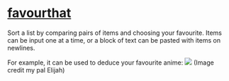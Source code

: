 # [favourthat](https://leighleighleigh.github.io/favourthat/)
Sort a list by comparing pairs of items and choosing your favourite.
Items can be input one at a time, or a block of text can be pasted with items on newlines.

For example, it can be used to deduce your favourite anime:
![](http://i.imgur.com/Yujin22.png)
(Image credit my pal Elijah)
